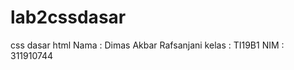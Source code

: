 # lab2cssdasar
css dasar html
 Nama : Dimas Akbar Rafsanjani
 kelas  : TI19B1
 NIM    : 311910744
 
 
